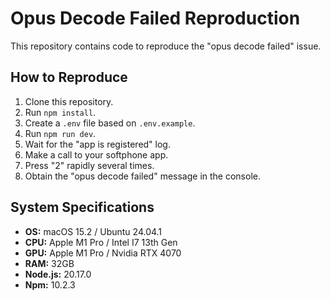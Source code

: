 # Opus Decode Failed Reproduction

This repository contains code to reproduce the "opus decode failed" issue.

## How to Reproduce

1. Clone this repository.
2. Run `npm install`.
3. Create a `.env` file based on `.env.example`.
4. Run `npm run dev`.
5. Wait for the "app is registered" log.
6. Make a call to your softphone app.
7. Press "2" rapidly several times.
8. Obtain the "opus decode failed" message in the console.

## System Specifications

- **OS:** macOS 15.2 / Ubuntu 24.04.1
- **CPU:** Apple M1 Pro / Intel I7 13th Gen
- **GPU:** Apple M1 Pro / Nvidia RTX 4070
- **RAM:** 32GB
- **Node.js:** 20.17.0
- **Npm:** 10.2.3
